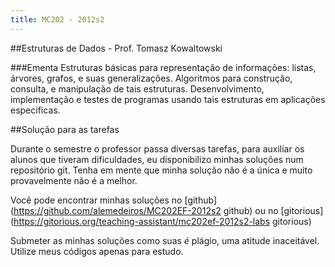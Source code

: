```yaml
---
title: MC202 - 2012s2
---
```


##Estruturas de Dados - Prof. Tomasz Kowaltowski

###Ementa
Estruturas básicas para representação de informações: listas, árvores, grafos, e
suas generalizações. Algoritmos para construção, consulta, e manipulação de tais
estruturas. Desenvolvimento, implementação e testes de programas usando tais
estruturas em aplicações específicas.

##Solução para as tarefas

Durante o semestre o professor passa diversas tarefas, para
auxiliar os alunos que tiveram dificuldades, eu disponibilizo
minhas soluções num repositório git. Tenha em mente que minha
solução não é a única e muito provavelmente não é a melhor.

Você pode encontrar minhas soluções no
[github](https://github.com/alemedeiros/MC202EF-2012s2 github) ou no
[gitorious](https://gitorious.org/teaching-assistant/mc202ef-2012s2-labs
gitorious)

Submeter as minhas soluções como suas _é_ plágio, uma atitude inaceitável.
Utilize meus códigos apenas para estudo.
